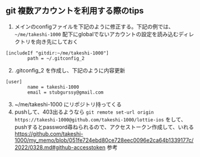 ## git 複数アカウントを利用する際のtips

1. メインのconfigファイルを下記のように修正する。下記の例では、 `~/me/takeshi-1000` 配下にglobalでないアカウントの設定を読み込むディレクトリを向き先にしておく

```
[includeIf "gitdir:~/me/takeshi-1000"]
        path = ~/.gitconfig_2
```

2. .gitconfig_2 を作成し、下記のように内容更新

```
[user]
        name = takeshi-1000
        email = stubgurssy@gmail.com
```

3. ~/me/takeshi-1000 にリポジトリ持ってくる
4. pushして、403出るようなら `git remote set-url origin https://takeshi-1000@github.com/takeshi-1000/lottie-ios` をして、pushするとpassword尋ねられるので、アクセストークン作成して、いれる
https://github.com/takeshi-1000/my_memo/blob/051fe724ebd80ce728eec0096e2ca64b1339177c/2022/0328.md#github-accesstoken 参考
